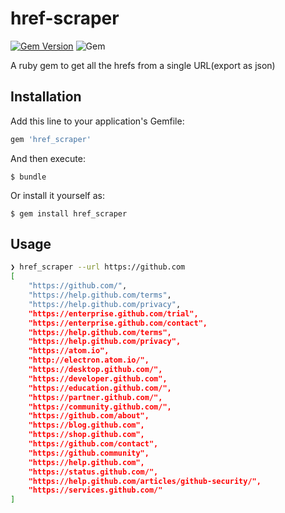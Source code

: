 # href-scraper

[![Gem Version](https://badge.fury.io/rb/href_scraper.svg)](https://badge.fury.io/rb/href_scraper)
![Gem](https://img.shields.io/gem/dt/href_scraper.svg)

A ruby gem to get all the hrefs from a single URL(export as json)

## Installation

Add this line to your application's Gemfile:

```ruby
gem 'href_scraper'
```

And then execute:

    $ bundle

Or install it yourself as:

    $ gem install href_scraper

## Usage

```bash
❯ href_scraper --url https://github.com
[
    "https://github.com/",
    "https://help.github.com/terms",
    "https://help.github.com/privacy",
    "https://enterprise.github.com/trial",
    "https://enterprise.github.com/contact",
    "https://help.github.com/terms",
    "https://help.github.com/privacy",
    "https://atom.io",
    "http://electron.atom.io/",
    "https://desktop.github.com/",
    "https://developer.github.com",
    "https://education.github.com/",
    "https://partner.github.com/",
    "https://community.github.com/",
    "https://github.com/about",
    "https://blog.github.com",
    "https://shop.github.com",
    "https://github.com/contact",
    "https://github.community",
    "https://help.github.com",
    "https://status.github.com/",
    "https://help.github.com/articles/github-security/",
    "https://services.github.com/"
]
```
